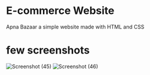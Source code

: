 # E-commerce Website
Apna Bazaar a simple website made with HTML and CSS 
# few screenshots
![Screenshot (45)](https://github.com/sumeetpatil01/fruits-ecommerce-website/assets/136491586/1dec7bc0-1f20-4f6c-8724-a0f9f1dd6cb9)
![Screenshot (46)](https://github.com/sumeetpatil01/fruits-ecommerce-website/assets/136491586/16da4103-4cdd-45e6-b784-5db9c9cbe94b)

